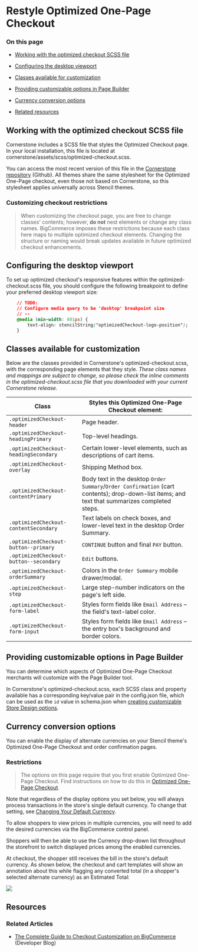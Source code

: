 # Restyle Optimized One-Page Checkout

<div class="otp" id="no-index">

### On this page
- [Working with the optimized checkout SCSS file](#working-with-the-optimized-checkout-scss-file)
- [Configuring the desktop viewport](#configuring-the-desktop-viewport)
- [Classes available for customization](#classes-available-for-customization)
- [Providing customizable options in Page Builder](#providing-customizable-options-in-page-builder)

- [Currency conversion options](#currency-conversion-options)
- [Related resources](#related-resources)


</div> 

## Working with the optimized checkout SCSS file

Cornerstone includes a SCSS file that styles the Optimized Checkout page. In your local installation, this file is located at <span class="fn">cornerstone/assets/scss/optimized-checkout.scss</span>.

You can access the most recent version of this file in the [Cornerstone repository](https://github.com/bigcommerce/cornerstone/blob/master/assets/scss/optimized-checkout.scss) (Github). All themes share the same stylesheet for the Optimized One-Page checkout, even those not based on Cornerstone, so this stylesheet applies universally across Stencil themes.

<div class="HubBlock--callout">
<div class="CalloutBlock--error">
<div class="HubBlock-content">

<!-- theme: error -->

### Customizing checkout restrictions
> When customizing the checkout page, you are free to change classes' contents; however, **do not** nest elements or change any class names. BigCommerce imposes these restrictions because each class here maps to multiple optimized checkout elements. Changing the structure or naming would break updates available in future optimized checkout enhancements.

</div>
</div>
</div>

## Configuring the desktop viewport

To set up optimized checkout's responsive features within the <span class="fn">optimized-checkout.scss</span> file, you should configure the following breakpoint to define your preferred desktop viewport size:

```css
    // TODO:
    // Configure media query to be 'desktop' breakpoint size
    // --
    @media (min-width: 801px) {
        text-align: stencilString("optimizedCheckout-logo-position");
    }
```

## Classes available for customization

Below are the classes provided in Cornerstone's <span class="fn">optimized-checkout.scss</span>, with the corresponding page elements that they style. _These class names and mappings are subject to change, so please check the inline comments in the <span class="fn">optimized-checkout.scss</span> file that you downloaded with your current Cornerstone release._

| **Class** | **Styles this Optimized One-Page Checkout element:** |
|-|-|
| `.optimizedCheckout-header` | Page header. |
| `.optimizedCheckout-headingPrimary` | Top-level headings. |
| `.optimizedCheckout-headingSecondary` | Certain lower-level elements, such as descriptions of cart items. |
| `.optimizedCheckout-overlay` | Shipping Method box. |
| `.optimizedCheckout-contentPrimary` | Body text in the desktop `Order Summary`/`Order Confirmation` (cart contents); drop-down-list items; and text that summarizes completed steps. |
| `.optimizedCheckout-contentSecondary` | Text labels on check boxes, and lower-level text in the desktop Order Summary. |
| `.optimizedCheckout-button--primary` | `CONTINUE` button and final `PAY` button. |
| `.optimizedCheckout-button--secondary` | `Edit` buttons.
| `.optimizedCheckout-orderSummary` | Colors in the `Order Summary` mobile drawer/modal.
| `.optimizedCheckout-step` | Large step-number indicators on the page's left side. |
| `.optimizedCheckout-form-label` | Styles form fields like `Email Address` – the field's text-label color. |
| `.optimizedCheckout-form-input` | Styles form fields like `Email Address` – the entry box's background and border colors. |

## Providing customizable options in Page Builder


You can determine which aspects of Optimized One-Page Checkout merchants will customize with the Page Builder tool.


In Cornerstone's <span class="fn">optimized-checkout.scss</span>, each SCSS class and property available has a corresponding key/value pair in the <span class="fn">config.json</span> file, which can be used as the `id` value in schema.json when [creating customizable Store Design options](/stencil-docs/store-design/schema-json-metadata).

<a id="optimized_currency"></a>

## Currency conversion options

You can enable the display of alternate currencies on your Stencil theme's Optimized One-Page Checkout and order confirmation pages.

<div class="HubBlock--callout">
<div class="CalloutBlock--warning">
<div class="HubBlock-content">

<!-- theme: warning -->

### Restrictions
> The options on this page require that you first enable Optimized One-Page Checkout. Find instructions on how to do this in [Optimized One-Page Checkout](https://support.bigcommerce.com/s/article/Optimized-Single-Page-Checkout).

</div>
</div>
</div>

Note that regardless of the display options you set below, you will always process transactions in the store's single default currency. To change that setting, see [Changing Your Default Currency](https://support.bigcommerce.com/s/article/Managing-Currencies#default).

To allow shoppers to view prices in multiple currencies, you will need to add the desired currencies via the BigCommerce control panel.

Shoppers will then be able to use the Currency drop-down list throughout the storefront to switch displayed prices among the enabled currencies.

At checkout, the shopper still receives the bill in the store's default currency. As shown below, the checkout and cart templates will show an annotation about this while flagging any converted total (in a shopper's selected alternate currency) as an Estimated Total:

<!--
    title:
    data: //s3.amazonaws.com/user-content.stoplight.io/6116/1562870949093
-->

![](//s3.amazonaws.com/user-content.stoplight.io/6116/1562870949093 "")

## Resources

### Related Articles
* [The Complete Guide to Checkout Customization on BigCommerce](https://medium.com/bigcommerce-developer-blog/the-complete-guide-to-checkout-customization-on-bigcommerce-6b566bc36fa9) (Developer Blog)
